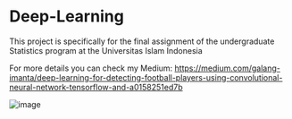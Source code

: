 # Deep-Learning
This project is specifically for the final assignment of the undergraduate Statistics program at the Universitas Islam Indonesia

For more details you can check my Medium: https://medium.com/galang-imanta/deep-learning-for-detecting-football-players-using-convolutional-neural-network-tensorflow-and-a0158251ed7b

![image](https://github.com/user-attachments/assets/23ad1c7c-b6fe-4a59-a603-3e1c46d4210f)
